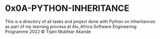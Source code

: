 # 0x0A-PYTHON-INHERITANCE

This is a directory of all tasks and project done with Python on Inheritances as part of my learning process at Alx_Africa Software Engineering Programme 2022
© Tijani Mukhtar Akande
